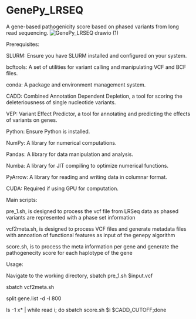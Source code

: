 # GenePy_LRSEQ
A gene-based pathogenicity score based on phased variants from long read sequencing.
![GenePy_LRSEQ drawio (1)](https://github.com/user-attachments/assets/6b720bad-bd8a-4057-a4ee-dfd18d7a14d3)


Prerequisites:

  SLURM: Ensure you have SLURM installed and configured on your system.
  
  bcftools: A set of utilities for variant calling and manipulating VCF and BCF files.
  
  conda: A package and environment management system.
  
  CADD: Combined Annotation Dependent Depletion, a tool for scoring the deleteriousness of single nucleotide variants.
  
  VEP: Variant Effect Predictor, a tool for annotating and predicting the effects of variants on genes.
  
  Python: Ensure Python is installed.
  
  NumPy: A library for numerical computations.
  
  Pandas: A library for data manipulation and analysis.
  
  Numba: A library for JIT compiling to optimize numerical functions.
  
  PyArrow: A library for reading and writing data in columnar format.
  
  CUDA: Required if using GPU for computation.

Main scripts:

  pre_1.sh, is designed to process the vcf file from LRSeq data as phased variants are represented with a phase set information
  
  vcf2meta.sh, is designed to process VCF files and generate metadata files with annoation of functional features as input of the genepy algorithm
  
  score.sh, is to process the meta information per gene and generate the pathogenecity score for each haplotype of the gene
  

  Usage:
  
  Navigate to the working directory, sbatch pre_1.sh $input.vcf
  
  sbatch vcf2meta.sh
  
  split gene.list -d -l 800
  
  ls -1 x* | while read i; do sbatch score.sh $i $CADD_CUTOFF;done



  


